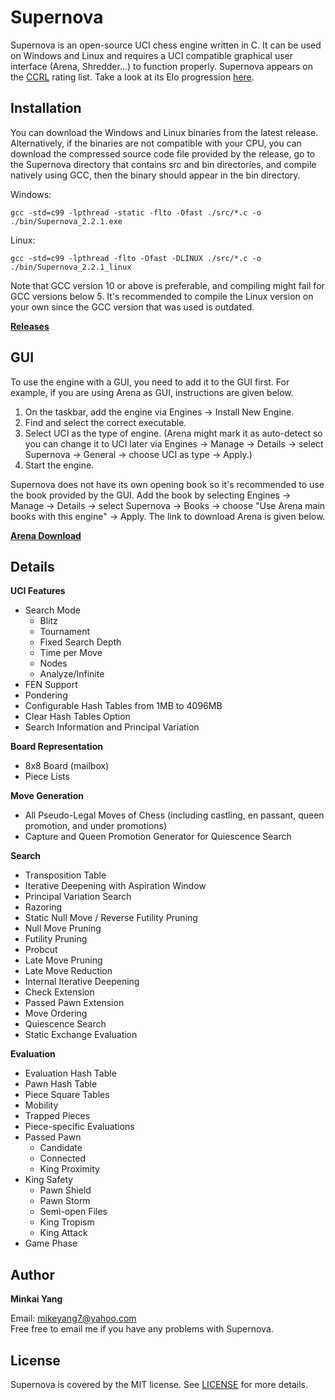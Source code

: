 # Supernova

Supernova is an open-source UCI chess engine written in C. It can be used on Windows and Linux and requires a UCI compatible graphical user interface (Arena, Shredder...) to function properly. Supernova appears on the [CCRL](http://ccrl.chessdom.com/ccrl/404/) rating list. Take a look at its Elo progression [here](http://ccrl.chessdom.com/ccrl/404/cgi/compare_engines.cgi?family=Supernova&print=Rating+list&print=Results+table&print=LOS+table&print=Ponder+hit+table&print=Eval+difference+table&print=Comopp+gamenum+table&print=Overlap+table&print=Score+with+common+opponents).

Installation
------------
You can download the Windows and Linux binaries from the latest release. Alternatively, if the binaries are not compatible with your CPU, you can download the compressed source code file provided by the release, go to the Supernova directory that contains src and bin directories, and compile natively using GCC, then the binary should appear in the bin directory. 

Windows:
```
gcc -std=c99 -lpthread -static -flto -Ofast ./src/*.c -o ./bin/Supernova_2.2.1.exe
```

Linux:
```
gcc -std=c99 -lpthread -flto -Ofast -DLINUX ./src/*.c -o ./bin/Supernova_2.2.1_linux
```

Note that GCC version 10 or above is preferable, and compiling might fail for GCC versions below 5. It's recommended to compile the Linux version on your own since the GCC version that was used is outdated.

[**Releases**](https://github.com/MichaeltheCoder7/Supernova/releases)  

GUI
---
To use the engine with a GUI, you need to add it to the GUI first. 
For example, if you are using Arena as GUI, instructions are given below.

1. On the taskbar, add the engine via Engines -> Install New Engine. 
2. Find and select the correct executable.
3. Select UCI as the type of engine. 
(Arena might mark it as auto-detect so you can change it to UCI later via Engines -> Manage -> Details -> select Supernova -> General -> choose UCI as type -> Apply.)
4. Start the engine.

Supernova does not have its own opening book so it's recommended to use the book provided by the GUI. Add the book by selecting Engines -> Manage -> Details -> select Supernova -> Books -> choose "Use Arena main books with this engine" -> Apply. The link to download Arena is given below.

[**Arena Download**](http://www.playwitharena.de)

Details
-------
**UCI Features** 
* Search Mode
  * Blitz
  * Tournament
  * Fixed Search Depth
  * Time per Move
  * Nodes
  * Analyze/Infinite
* FEN Support
* Pondering  
* Configurable Hash Tables from 1MB to 4096MB  
* Clear Hash Tables Option
* Search Information and Principal Variation

**Board Representation**
* 8x8 Board (mailbox)
* Piece Lists

**Move Generation**  
* All Pseudo-Legal Moves of Chess (including castling, en passant, queen promotion, and under promotions)
* Capture and Queen Promotion Generator for Quiescence Search

**Search** 
* Transposition Table
* Iterative Deepening with Aspiration Window
* Principal Variation Search
* Razoring
* Static Null Move / Reverse Futility Pruning
* Null Move Pruning
* Futility Pruning
* Probcut
* Late Move Pruning
* Late Move Reduction
* Internal Iterative Deepening
* Check Extension
* Passed Pawn Extension
* Move Ordering
* Quiescence Search
* Static Exchange Evaluation

**Evaluation** 
* Evaluation Hash Table
* Pawn Hash Table
* Piece Square Tables
* Mobility
* Trapped Pieces
* Piece-specific Evaluations
* Passed Pawn
  * Candidate
  * Connected
  * King Proximity
* King Safety
  * Pawn Shield
  * Pawn Storm
  * Semi-open Files
  * King Tropism
  * King Attack
* Game Phase

Author
------
**Minkai Yang**  

Email: mikeyang7@yahoo.com  
Free free to email me if you have any problems with Supernova.

License
-------
Supernova is covered by the MIT license. See [LICENSE](https://github.com/MichaeltheCoder7/Supernova/blob/master/LICENSE) for more details.
